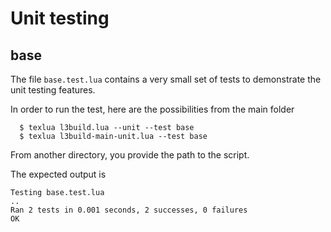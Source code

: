 # Unit testing

## base

The file `base.test.lua` contains a very small set of tests to demonstrate the unit testing features.

In order to run the test, here are the possibilities from the main folder

```
  $ texlua l3build.lua --unit --test base
  $ texlua l3build-main-unit.lua --test base
```
From another directory, you provide the path to the script.

The expected output is

```
Testing base.test.lua
..
Ran 2 tests in 0.001 seconds, 2 successes, 0 failures
OK
```

